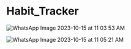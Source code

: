 # Habit_Tracker
![WhatsApp Image 2023-10-15 at 11 03 53 AM](https://github.com/Anudeep02/Habit_Tracker/assets/74246826/371debaa-0757-477b-a80e-66ce8c1597bf)

![WhatsApp Image 2023-10-15 at 11 05 21 AM](https://github.com/Anudeep02/Habit_Tracker/assets/74246826/b6cfc5a9-559f-4df4-8691-1b95e696e637)
